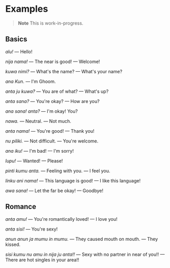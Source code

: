 # Examples

> **Note** This is work-in-progress.

## Basics

*alu!* — Hello!

*nija nama!* — The near is good! — Welcome!

*kuwa nimi?* — What's the name? — What's your name?

*ana Kun.* — I'm Ghoom.

*anta ju kuwa?* — You are of what? — What's up?

*anta sana?* — You're okay? — How are you?

*ana sana! anta?* — I'm okay! You?

*nawa.* — Neutral. — Not much.

*anta nama!* — You're good! — Thank you!

*nu piliki.* — Not difficult. — You're welcome.

*ana iku!* — I'm bad! — I'm sorry!

*lupu!* — Wanted! — Please!

*pinti kumu anta.* — Feeling with you. — I feel you.

*linku ani nama!* — This language is good! — I like this language!

*awa sana!* — Let the far be okay! — Goodbye!

## Romance

*anta amu!* — You're romantically loved! — I love you!

*anta sisi!* — You're sexy!

*anun anun ja mumu in mumu.* — They caused mouth on mouth. — They kissed.

*sisi kumu nu amu in nija ju anta!!* — Sexy with no partner in near of you!! — There are hot singles in your area!!